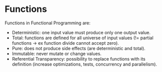 # Functions

Functions in Functional Programming are:
 - Deterministic: one input value must produce only one output value.
 - Total: functions are defined for all universe of input values (!= partial functions -> ex function divide cannot accept zero).
 - Pure: does not produce side effects (are deterministic and total).
 - Immutable: never mutate or change values.
 - Referential Transparency: possibility to replace functions with its definition (increase optimizations, tests, concurrency and parallelism).
